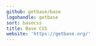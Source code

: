 ```yaml
---
github: getbase/base
logohandle: getbase
sort: basecss
title: Base CSS
website: 'https://getbase.org/'
---
```

